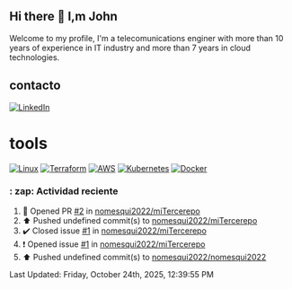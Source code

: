 ## Hi there 👋 I,m John

Welcome to my profile, I'm a telecomunications enginer with more than 10 years of experience in IT industry and more than 7 years in cloud technologies.

## contacto

[![LinkedIn](https://img.shields.io/badge/LinkedIn-john-alexander--0A66C2?style=for-the-badge&logo=linkedin&logoColor=white)](https://www.linkedin.com/in/john-alexander-nomesqui-aguirre-19ab09179/)

# tools

[![Linux](https://img.shields.io/badge/Linux-E74C3C?style=for-the-badge&logo=linux&logoColor=white)](https://es.wikipedia.org/wiki/Linux)
[![Terraform](https://img.shields.io/badge/Terraform-7B42BC?style=for-the-badge&logo=terraform&logoColor=white)](https://www.terraform.io/)
[![AWS](https://img.shields.io/badge/AWS-FF9900?style=for-the-badge&logo=amazon-aws&logoColor=white)](https://aws.amazon.com/)
[![Kubernetes](https://img.shields.io/badge/Kubernetes-326CE5?style=for-the-badge&logo=kubernetes&logoColor=white)](https://kubernetes.io/)
[![Docker](https://img.shields.io/badge/Docker-2496ED?style=for-the-badge&logo=docker&logoColor=white)](https://www.docker.com/)

###  : zap: Actividad reciente 
<!--RECENT_ACTIVITY:start-->
1. 💪 Opened PR [#2](undefined) in [nomesqui2022/miTercerepo](https://github.com/nomesqui2022/miTercerepo)<br>
2. ⬆️ Pushed undefined commit(s) to [nomesqui2022/miTercerepo](https://github.com/nomesqui2022/miTercerepo)<br>
3. ✔️ Closed issue [#1](https://github.com/nomesqui2022/miTercerepo/issues/1) in [nomesqui2022/miTercerepo](https://github.com/nomesqui2022/miTercerepo)<br>
4. ❗️ Opened issue [#1](https://github.com/nomesqui2022/miTercerepo/issues/1) in [nomesqui2022/miTercerepo](https://github.com/nomesqui2022/miTercerepo)<br>
5. ⬆️ Pushed undefined commit(s) to [nomesqui2022/nomesqui2022](https://github.com/nomesqui2022/nomesqui2022)<br>
<!--RECENT_ACTIVITY:end-->
<!--RECENT_ACTIVITY:last_update-->
Last Updated: Friday, October 24th, 2025, 12:39:55 PM
<!--RECENT_ACTIVITY:last_update_end-->





